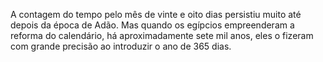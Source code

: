 ﻿A contagem do tempo pelo mês de vinte e oito dias persistiu muito até depois da época de Adão. Mas quando os egípcios empreenderam a reforma do calendário, há aproximadamente sete mil anos, eles o fizeram com grande precisão ao introduzir o ano de 365 dias.